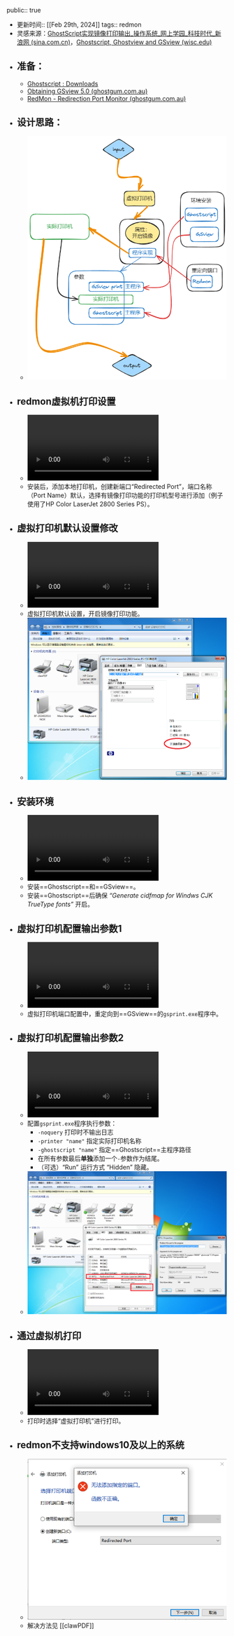 public:: true

- 更新时间:: [[Feb 29th, 2024]]
  tags:: redmon
- 灵感来源：[GhostScript实现镜像打印输出_操作系统_网上学园_科技时代_新浪网 (sina.com.cn)](https://tech.sina.com.cn/c/2001-09-10/5733.html)，[Ghostscript, Ghostview and GSview (wisc.edu)](https://pages.cs.wisc.edu/~ghost/)
- ## 准备：
	- [Ghostscript : Downloads](https://ghostscript.com/releases/gsdnld.html)
	- [Obtaining GSview 5.0 (ghostgum.com.au)](http://www.ghostgum.com.au/software/gsview.htm)
	- [RedMon - Redirection Port Monitor (ghostgum.com.au)](http://www.ghostgum.com.au/software/redmon.htm)
- ## 设计思路：
	- ![设计思路-2024-02-29-2202.png](../assets/设计思路-2024-02-29-2202_1709216457918_0.png)
- ## redmon虚拟机打印设置
	- ![redmon虚拟打印机设置.mp4](../assets/redmon虚拟打印机设置_1709214868699_0.mp4)
	- 安装后，添加本地打印机，创建新端口“Redirected Port”，端口名称（Port Name）默认，选择有镜像打印功能的打印机型号进行添加（例子使用了HP Color LaserJet 2800 Series PS）。
- ## 虚拟打印机默认设置修改
	- ![虚拟打印机默认设置修改.mp4](../assets/虚拟打印机默认设置修改_1709215141445_0.mp4)
	- 虚拟打印机默认设置，开启镜像打印功能。
	- ![6.PNG](../assets/6_1709822322088_0.PNG)
- ## 安装环境
	- ![安装环境.mp4](../assets/安装环境_1709216647014_0.mp4)
	- 安装==Ghostscript==和==GSview==。
	- 安装==Ghostscript==后确保 _“Generate cidfmap for Windws CJK TrueType fonts”_ 开启。
- ## 虚拟打印机配置输出参数1
	- ![虚拟打印机配置输出参数.mp4](../assets/虚拟打印机配置输出参数_1709216790097_0.mp4)
	- 虚拟打印机端口配置中，重定向到==GSview==的`gsprint.exe`程序中。
- ## 虚拟打印机配置输出参数2
	- ![虚拟打印机配置输出参数2.mp4](../assets/虚拟打印机配置输出参数2_1709216882345_0.mp4)
	- 配置`gsprint.exe`程序执行参数：
		- `-noquery` 打印时不输出日志
		- `-printer "name"` 指定实际打印机名称
		- `-ghostscript "name"` 指定==Ghostscript==主程序路径
		- 在所有参数最后**单独**添加一个`-`参数作为结尾。
		- （可选）“Run” 运行方式 “Hidden” 隐藏。
	- ![7.PNG](../assets/7_1709822353747_0.PNG)
- ## 通过虚拟机打印
	- ![通过虚拟机打印.mp4](../assets/通过虚拟机打印_1709217192479_0.mp4)
	- 打印时选择“虚拟打印机”进行打印。
- ## redmon不支持windows10及以上的系统
	- ![A.PNG](../assets/A_1709217250631_0.PNG)
	- 解决方法见 [[clawPDF]]